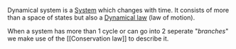 Dynamical system is a [System](System.md) which changes with time. It consists of more than a space of states but also a [Dynamical law](Dynamical%20law.md) (law of motion).

When a system has more than 1 cycle or can go into 2 seperate "*branches*" we make use of the [[Conservation law]] to describe it.